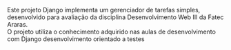 Este projeto Django implementa um gerenciador de tarefas simples, desenvolvido para avaliação da disciplina Desenvolvimento Web III da Fatec Araras.<br>
O projeto utiliza o conhecimento adquirido nas aulas de desenvolvimento com Django desenvolvimento orientado a testes

